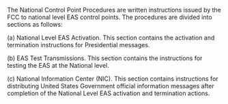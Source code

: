 The National Control Point Procedures are written instructions issued by the FCC to national level EAS control points. The procedures are divided into sections as follows:

(a) National Level EAS Activation. This section contains the activation and termination instructions for Presidential messages.

(b) EAS Test Transmissions. This section contains the instructions for testing the EAS at the National level.

(c) National Information Center (NIC). This section contains instructions for distributing United States Government official information messages after completion of the National Level EAS activation and termination actions.

